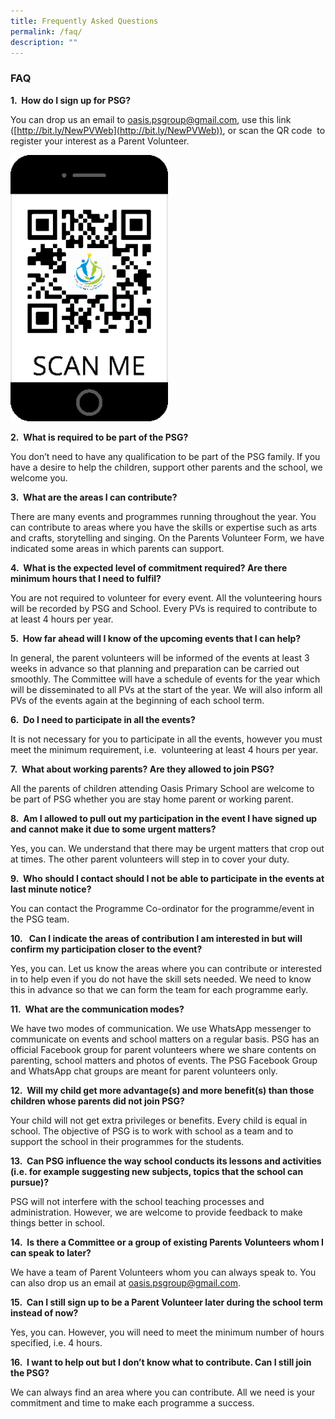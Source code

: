 ```yaml
---
title: Frequently Asked Questions
permalink: /faq/
description: ""
---
```




### **FAQ**

**1.  How do I sign up for PSG?**

You can drop us an email to [oasis.psgroup@gmail.com](mailto:oasis.psgroup@gmail.com), use this link ([http://bit.ly/NewPVWeb](http://bit.ly/NewPVWeb)), or scan the QR code  to register your interest as a Parent Volunteer.

<img src="/images/scan%20me%20parent.png" 
     style="width:50%">
		 
**2.  What is required to be part of the PSG?**

You don’t need to have any qualification to be part of the PSG family. If you have a desire to help the children, support other parents and the school, we welcome you.

**3.  What are the areas I can contribute?**

There are many events and programmes running throughout the year. You can contribute to areas where you have the skills or expertise such as arts and crafts, storytelling and singing. On the Parents Volunteer Form, we have indicated some areas in which parents can support.

**4.  What is the expected level of commitment required? Are there minimum hours that I need to fulfil?**

You are not required to volunteer for every event. All the volunteering hours will be recorded by PSG and School. Every PVs is required to contribute to at least 4 hours per year.

**5.  How far ahead will I know of the upcoming events that I can help?**

In general, the parent volunteers will be informed of the events at least 3 weeks in advance so that planning and preparation can be carried out smoothly. The Committee will have a schedule of events for the year which will be disseminated to all PVs at the start of the year. We will also inform all PVs of the events again at the beginning of each school term.

**6.  Do I need to participate in all the events?**

It is not necessary for you to participate in all the events, however you must meet the minimum requirement, i.e.  volunteering at least 4 hours per year.

**7.  What about working parents? Are they allowed to join PSG?**

All the parents of children attending Oasis Primary School are welcome to be part of PSG whether you are stay home parent or working parent.

**8.  Am I allowed to pull out my participation in the event I have signed up and cannot make it due to some urgent matters?**

Yes, you can. We understand that there may be urgent matters that crop out at times. The other parent volunteers will step in to cover your duty.

**9.  Who should I contact should I not be able to participate in the events at last minute notice?**

You can contact the Programme Co-ordinator for the programme/event in the PSG team.

**10.   Can I indicate the areas of contribution I am interested in but will confirm my participation closer to the event?**

Yes, you can. Let us know the areas where you can contribute or interested in to help even if you do not have the skill sets needed. We need to know this in advance so that we can form the team for each programme early.

**11.  What are the communication modes?**

We have two modes of communication. We use WhatsApp messenger to communicate on events and school matters on a regular basis. PSG has an official Facebook group for parent volunteers where we share contents on parenting, school matters and photos of events. The PSG Facebook Group and WhatsApp chat groups are meant for parent volunteers only.

**12.  Will my child get more advantage(s) and more benefit(s) than those children whose parents did not join PSG?**

Your child will not get extra privileges or benefits. Every child is equal in school. The objective of PSG is to work with school as a team and to support the school in their programmes for the students.

**13.  Can PSG influence the way school conducts its lessons and activities (i.e. for example suggesting new subjects, topics that the school can pursue)?**

PSG will not interfere with the school teaching processes and administration. However, we are welcome to provide feedback to make things better in school.

**14.  Is there a Committee or a group of existing Parents Volunteers whom I can speak to later?**

We have a team of Parent Volunteers whom you can always speak to. You can also drop us an email at [oasis.psgroup@gmail.com](oasis.psgroup@gmail.com).

**15.  Can I still sign up to be a Parent Volunteer later during the school term instead of now?**

Yes, you can. However, you will need to meet the minimum number of hours specified, i.e. 4 hours.

**16.  I want to help out but I don’t know what to contribute. Can I still join the PSG?**

We can always find an area where you can contribute. All we need is your commitment and time to make each programme a success.